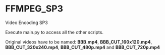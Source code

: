 # FFMPEG_SP3

Video Encoding SP3

Execute main.py to access all the other scripts.

Original videos have to be named: **BBB.mp4**, **BBB_CUT_160x120.mp4**, **BBB_CUT_320x240.mp4**, **BBB_CUT_480p.mp4** and **BBB_CUT_720p.mp4**
